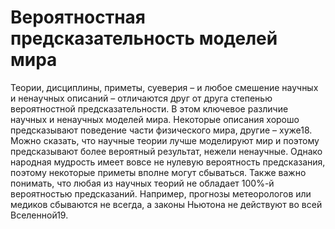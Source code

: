 # Вероятностная предсказательность моделей мира

Теории, дисциплины, приметы, суеверия – и любое смешение научных и ненаучных описаний – отличаются друг от друга степенью вероятностной предсказательности. В этом ключевое различие научных и ненаучных моделей мира. 
Некоторые описания хорошо предсказывают поведение части физического мира, другие – хуже18. Можно сказать, что научные теории лучше моделируют мир и поэтому предсказывают более вероятный результат, нежели ненаучные. Однако народная мудрость имеет вовсе не нулевую вероятность предсказания, поэтому некоторые приметы вполне могут сбываться. Также важно понимать, что любая из научных теорий не обладает 100%-й вероятностью предсказаний. Например, прогнозы метеорологов или медиков сбываются не всегда, а законы Ньютона не действуют во всей Вселенной19.
